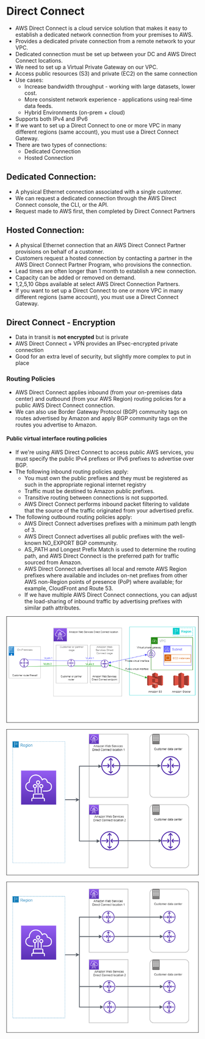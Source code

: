 # Direct Connect
- AWS Direct Connect is a cloud service solution that makes it easy to establish a dedicated network connection from your premises to AWS.
- Provides a dedicated private connection from a remote network to your VPC.
- Dedicated connection must be set up between your DC and AWS Direct Connect locations.
- We need to set up a Virtual Private Gateway on our VPC.
- Access public resources (S3) and private (EC2) on the same connection
- Use cases:
  - Increase bandwidth throughput - working with large datasets, lower cost.
  - More consistent network experience - applications using real-time data feeds.
  - Hybrid Environments (on-prem + cloud)
- Supports both IPv4 and IPv6
- If we want to set up a Direct Connect to one or more VPC in many different regions (same account), you must use a Direct Connect Gateway.
- There are two types of connections:
  - Dedicated Connection
  - Hosted Connection

## Dedicated Connection: 
- A physical Ethernet connection associated with a single customer. 
- We can request a dedicated connection through the AWS Direct Connect console, the CLI, or the API.
- Request made to AWS first, then completed by Direct Connect Partners

## Hosted Connection: 
- A physical Ethernet connection that an AWS Direct Connect Partner provisions on behalf of a customer. 
- Customers request a hosted connection by contacting a partner in the AWS Direct Connect Partner Program, who provisions the connection.
- Lead times are often longer than 1 month to establish a new connection.
- Capacity can be added or removed on demand.
- 1,2,5,10 Gbps available at select AWS Direct Connection Partners.
- If you want to set up a Direct Connect to one or more VPC in many different regions (same account), you must use a Direct Connect Gateway.

## Direct Connect - Encryption
- Data in transit is **not encrypted** but is private
- AWS Direct Connect + VPN provides an IPsec-encrypted private connection
- Good for an extra level of security, but slightly more complex to put in place

### Routing Policies
- AWS Direct Connect applies inbound (from your on-premises data center) and outbound (from your AWS Region) routing policies for a public AWS Direct Connect connection. 
- We can also use Border Gateway Protocol (BGP) community tags on routes advertised by Amazon and apply BGP community tags on the routes you advertise to Amazon.

#### Public virtual interface routing policies
- If we're using AWS Direct Connect to access public AWS services, you must specify the public IPv4 prefixes or IPv6 prefixes to advertise over BGP.
- The following inbound routing policies apply:
  - You must own the public prefixes and they must be registered as such in the appropriate regional internet registry
  - Traffic must be destined to Amazon public prefixes. 
  - Transitive routing between connections is not supported.
  - AWS Direct Connect performs inbound packet filtering to validate that the source of the traffic originated from your advertised prefix.
- The following outbound routing policies apply:
  - AWS Direct Connect advertises prefixes with a minimum path length of 3.
  - AWS Direct Connect advertises all public prefixes with the well-known NO_EXPORT BGP community.
  - AS_PATH and Longest Prefix Match is used to determine the routing path, and AWS Direct Connect is the preferred path for traffic sourced from Amazon.
  - AWS Direct Connect advertises all local and remote AWS Region prefixes where available and includes on-net prefixes from other AWS non-Region points of presence       (PoP) where available; for example, CloudFront and Route 53.
  - If we have multiple AWS Direct Connect connections, you can adjust the load-sharing of inbound traffic by advertising prefixes with similar path attributes.

![aws-privatelink](/VPC/images/direct-connect-overview.png)

![aws-privatelink](/VPC/images/dc-high-resiliency.png)

![aws-privatelink](/VPC/images/dc-max-resiliency.png)
